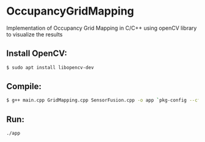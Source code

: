 # OccupancyGridMapping

Implementation of Occupancy Grid Mapping in C/C++ using openCV library to visualize the results
 
## Install OpenCV:
```sh
$ sudo apt install libopencv-dev
```
## Compile:
```sh
$ g++ main.cpp GridMapping.cpp SensorFusion.cpp -o app `pkg-config --cflags --libs opencv`
 ````
## Run:
```sh
./app
```
